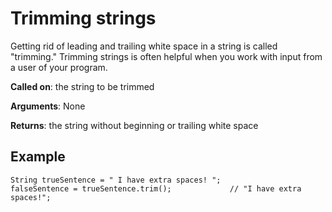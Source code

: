 # Trimming strings
Getting rid of leading and trailing white space in a string is called "trimming." Trimming strings is often helpful when you work with input from a user of your program.

**Called on**: the string to be trimmed

**Arguments**: None

**Returns**: the string without beginning or trailing white space

## Example

    String trueSentence = " I have extra spaces! ";
    falseSentence = trueSentence.trim();             // "I have extra spaces!";

